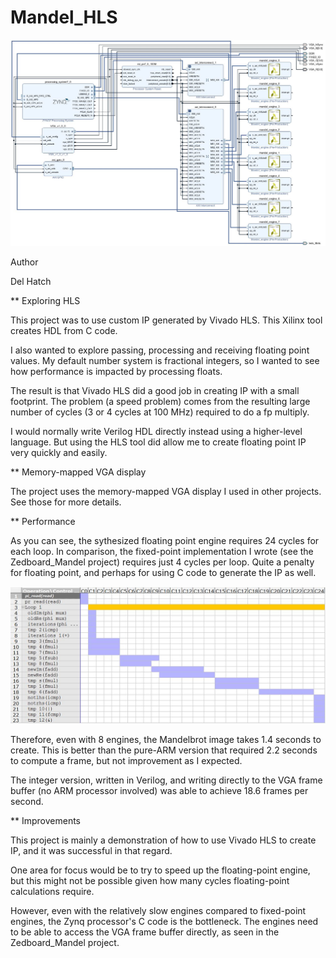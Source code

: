 # Mandel_HLS

![screenshot](https://github.com/delhatch/Mandel_HLS/blob/master/system_diagram_8_engines.JPG)

Author

Del Hatch

** Exploring HLS

This project was to use custom IP generated by Vivado HLS. This Xilinx tool creates HDL from C code.

I also wanted to explore passing, processing and receiving floating point values. My default number system is fractional integers, so I wanted to see how performance is impacted by processing floats.

The result is that Vivado HLS did a good job in creating IP with a small footprint. The problem (a speed problem) comes from the resulting large number of cycles (3 or 4 cycles at 100 MHz) required to do a fp multiply.

I would normally write Verilog HDL directly instead using a higher-level language. But using the HLS tool did allow me to create floating point IP very quickly and easily.

** Memory-mapped VGA display

The project uses the memory-mapped VGA display I used in other projects. See those for more details. 

** Performance

As you can see, the sythesized floating point engine requires 24 cycles for each loop. In comparison, the fixed-point implementation I wrote (see the Zedboard_Mandel project) requires just 4 cycles per loop. Quite a penalty for floating point, and perhaps for using C code to generate the IP as well.

![screenshot](https://github.com/delhatch/Mandel_HLS/blob/master/cycles.JPG)

Therefore, even with 8 engines, the Mandelbrot image takes 1.4 seconds to create. This is better than the pure-ARM version that required 2.2 seconds to compute a frame, but not improvement as I expected.

The integer version, written in Verilog, and writing directly to the VGA frame buffer (no ARM processor involved) was able to achieve 18.6 frames per second.

** Improvements

This project is mainly a demonstration of how to use Vivado HLS to create IP, and it was successful in that regard.

One area for focus would be to try to speed up the floating-point engine, but this might not be possible given how many cycles floating-point calculations require.

However, even with the relatively slow engines compared to fixed-point engines, the Zynq processor's C code is the bottleneck. The engines need to be able to access the VGA frame buffer directly, as seen in the Zedboard_Mandel project.





